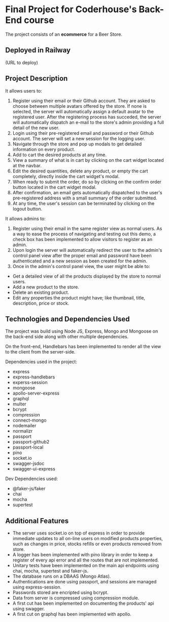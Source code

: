 # Final Project for Coderhouse's Back-End course

The project consists of an **ecommerce** for a Beer Store.

## Deployed in Railway

(URL to deploy)
## Project Description

It allows users to:

1. Register using their email or their Github account. They are asked to choose between multiple avatars offered by the store. If none is selected, the server will automatically assign a default avatar to the registered user. After the registering process has succeded, the server will automatically dispatch an e-mail to the store's admin providing a full detail of the new user.
2. Login using their pre-registered email and password or their Github account. The server will set a new session for the logging user.
3. Navigate through the store and pop up modals to get detailed information on every product.
4. Add to cart the desired products at any time.
5. View a summary of what is in cart by clicking on the cart widget located at the navbar.
6. Edit the desired quantities, delete any product, or empty the cart completely, directly inside the cart widget's modal.
7. When ready to submit the order, do so by clicking on the confirm order button located in the cart widget modal.
8. After confirmation, an email gets automatically dispatched to the user's pre-registered address with a small summary of the order submitted.
9. At any time, the user's session can be terminated by clicking on the logout button.

It allows admins to:

1. Register using their email in the same register view as normal users. As a way to ease the process of navigating and testing out this demo, a check box has been implemented to allow visitors to register as an admin.
2. Upon login the server will automatically redirect the user to the admin's control panel view after the proper email and password have been authenticated and a new session as been created for the admin.
3. Once in the admin's control panel view, the user might be able to:
  - Get a detailed view of all the products displayed by the store to normal users.
  - Add a new product to the store.
  - Delete an existing product.
  - Edit any properties the product might have; like thumbnail, title, description, price or stock.

## Technologies and Dependencies Used

The project was build using Node JS, Express, Mongo and Mongoose on the back-end side along with other multiple dependencies.

On the front-end, Handlebars has been implemented to render all the view to the client from the server-side.

Dependencies used in the project:

- express
- express-handlebars
- experss-session
- mongoose
- apollo-server-express
- graphql
- multer
- bcrypt
- compression
- connect-mongo
- nodemailer
- normalizr
- passport
- passport-github2
- passport-local
- pino
- socket.io
- swagger-jsdoc
- swagger-ui-express

Dev Dependencies used:

- @faker-js/faker
- chai
- mocha
- supertest

## Additional Features

- The server uses socket.io on top of express in order to provide immediate updates to all on-line users on modified products properties, such as changes in price, stocks refills or even products removed from store.
- A logger has been implemented with pino library in order to keep a register of every api error and all the routes that are not implemented.
- Unitary tests have been implemented on the main api endpoints using chai, mocha, supertest and faker-js.
- The database runs on a DBAAS (Mongo Atlas).
- Authentications are done using passport, and sessions are managed using express-session.
- Passwords stored are encripted using bcrypt.
- Data from server is compressed using compression module.
- A first cut has been implemented on documenting the products' api using swagger.
- A first cut on graphql has been implemented with apollo.

